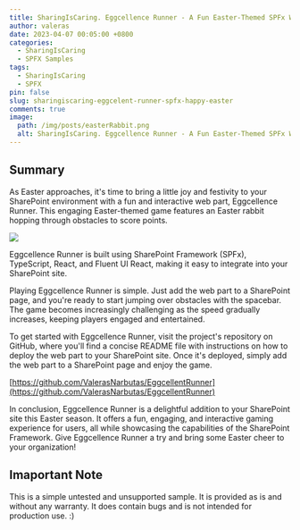 ```yaml
---
title: SharingIsCaring. Eggcellence Runner - A Fun Easter-Themed SPFx Web Part for Your SharePoint Site
author: valeras
date: 2023-04-07 00:05:00 +0800
categories:
  - SharingIsCaring
  - SPFX Samples
tags:
  - SharingIsCaring
  - SPFX
pin: false
slug: sharingiscaring-eggcelent-runner-spfx-happy-easter
comments: true
image:
  path: /img/posts/easterRabbit.png
  alt: SharingIsCaring. Eggcellence Runner - A Fun Easter-Themed SPFx Web Part for Your SharePoint Site
---
```


## Summary

As Easter approaches, it's time to bring a little joy and festivity to your SharePoint environment with a fun and interactive web part, Eggcellence Runner. This engaging Easter-themed game features an Easter rabbit hopping through obstacles to score points.

![](/img/posts/EggcellentRunner.gif)

Eggcellence Runner is built using SharePoint Framework (SPFx), TypeScript, React, and Fluent UI React, making it easy to integrate into your SharePoint site. 

Playing Eggcellence Runner is simple. Just add the web part to a SharePoint page, and you're ready to start jumping over obstacles with the spacebar. The game becomes increasingly challenging as the speed gradually increases, keeping players engaged and entertained.

To get started with Eggcellence Runner, visit the project's repository on GitHub, where you'll find a concise README file with instructions on how to deploy the web part to your SharePoint site. Once it's deployed, simply add the web part to a SharePoint page and enjoy the game.

[https://github.com/ValerasNarbutas/EggcellentRunner](https://github.com/ValerasNarbutas/EggcellentRunner)

In conclusion, Eggcellence Runner is a delightful addition to your SharePoint site this Easter season. It offers a fun, engaging, and interactive gaming experience for users, all while showcasing the capabilities of the SharePoint Framework. Give Eggcellence Runner a try and bring some Easter cheer to your organization!


## Imaportant Note

This is a simple untested and unsupported sample. It is provided as is and without any warranty.
It does contain bugs and is not intended for production use. :)
